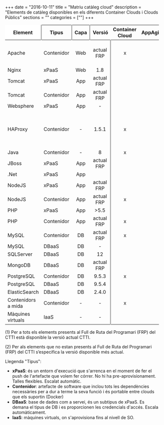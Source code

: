 +++
date        = "2016-10-11"
title       = "Matriu catàleg cloud"
description = "Elements de catàleg disponibles en els diferents Container Clouds i Clouds Públics"
sections    = ""
categories  = [""]
+++


Element            |Tipus       | Capa  |Versió |Container Cloud  |AppAgile  |Bluemix |Azure  |Compose  |Observacions
-------            |------      |:-----:|:-----:|:-----:|:-----:|:------:|:-----:|:-----:|-------------
Apache             | Contenidor |Web    |actual FRP    |x      |       |x       |       ||Amb o sense GICAR. Amb GICAR només a CPD Privat   
Nginx              | xPaaS      |Web    |1.8    |       |       |x       |       ||   
Tomcat             | xPaaS      |App    |actual FRP      |      |       |x       |       || 
Tomcat             | Contenidor |App    |actual FRP      |      |       |x       |       || 
Websphere          | xPaaS      |App    |-      |       |       |x       |       || 
HAProxy            | Contenidor |-      |1.5.1  |x      |       |x       |       ||Balanceig de contenidors arrencats amb docker-compose a Bluemix 
Java               | Contenidor |-      |8      |x      |       |x       |       ||
JBoss              | xPaaS      |App    |actual FRP      |      |       |x        |       || 
.Net               | xPaaS      |App    |       |       |       |       |x      || 
NodeJS             | xPaaS      |App    |actual FRP    |      |       |x       |       || 
NodeJS             | Contenidor |App    |actual FRP    |x      |       |x       |       || 
PHP                | xPaaS      |App    |>5.5   |      |       |x       |       ||    
PHP                | Contenidor |App    |actual FRP    |x      |       |x       |       ||    
MySQL              | Contenidor |DB     |actual FRP    |x      |       |x       |       ||    
MySQL              | DBaaS      |DB     |-      |       |       |       |       |x  |Beta    
SQLServer          | DBaaS      |DB     |12    |       |       |        |x      |  || 
MongoDB            | DBaaS      |DB     |actual FRP    |       |       |       |       |x  ||    
PostgreSQL         | Contenidor |DB     |9.5.3  |x      |       |       |       |x  |    
PostgreSQL         | DBaaS      |DB     |9.5.4  |       |       |       |       |x  |    
ElasticSearch      | DBaaS      |DB     |2.4.0  |       |       |       |       |x  |    
Contenidors a mida | Contenidor |-      |-      |x      |       |x       |       ||
Màquines virtuals  | IaaS       |-      |-      |      |      |        |x      || 

(1) Per a tots els elements presents al Full de Ruta del Programari (FRP) del CTTI està disponible la versió actual CTTI.

(2) Per als elements que no estan presents al Full de Ruta del Programari (FRP) del CTTI s’especifica la versió disponible més actual.

Llegenda "Tipus":

- **xPaaS**: és un entorn d'execució que s'arrenca en el moment de fer el push de l'artefacte que volem fer córrer. No hi ha pre-aprovisionament. Talles flexibles. Escalat automàtic.
- **Contenidor**: artefacte de software que inclou tots les dependències necessàries per a dur a terme la seva funció i és portable entre clouds que els suportin (Docker)  
- **DBaaS**: base de dades com a servei, és un subtipus de xPaaS. Es demana el tipus de DB i es proporcionen les credencials d'accés. Escala automàticament.
- **IaaS**: màquines virtuals, on s'aprovisiona fins al nivell de SO.

<style>
	table tr:first-child th:first-child, table tr:first-child th:last-child{
		background-color:#fff;
	}
	table tr:first-child th:first-child{
		border-top: none!important;
		border-left:none!important;
	}
	table tr:first-child th:last-child{
		border-top: none!important;
		border-right:none!important;
	}

	table tr:nth-child(1) th:nth-child(1), 
	table tr:nth-child(1) th:nth-child(2), 
	table tr:nth-child(1) th:nth-child(3),
	table tr:nth-child(2) th:nth-child(4), 
	table tr:nth-child(2) th:nth-child(8), 
	table tr:nth-child(2) th:nth-child(10),
	table tr td:nth-child(4), 
	table tr td:nth-child(8), 
	table tr td:nth-child(10){
		border-right: 3px solid #aaa;
	}
</style>

<script src="https://cdn.datatables.net/1.10.12/js/jquery.dataTables.min.js"></script>
<script>
	$(document).ready(function() {
		//Data table plugin
    	$('table').DataTable( {
	        "paging": false,
	        "info" : false,
	        "ordering": false,
	        "language":{
	        	"search" : "<strong>Cerca:</strong> ",
		        "infoEmpty": "No hi ha registres",
	        	"zeroRecords": "No s'han trobat registres"
	        },
	        initComplete: function () {
	            this.api().columns().every( function (col_index) {
	                var column = this;
	                if(col_index===3 || col_index===9){
	                	$("<p>&nbsp;</p>").appendTo($(column.header()));
	                	return;
	                }
	                var select = $('<select><option value=""></option></select>')
	                    .appendTo( $(column.header()) )
	                    .on( 'change', function () {
	                        var val = $.fn.dataTable.util.escapeRegex(
	                            $(this).val()
	                        );
	 
	                        column
	                            .search( val ? '^'+val+'$' : '', true, false )
	                            .draw();
	                    } );
	 
	                column.data().unique().sort().each( function ( d, j ) {
	                    select.append( '<option value="'+d+'">'+d+'</option>' )
	                });
	            });

	            //adds header private/public
	            $("<tr><th colspan='2'></th><th colspan='4'>Privat</th><th colspan='3'>Públic</th><th colspan='1'></th></tr>").insertBefore($("table thead tr"));
	        }	        
    	});
	});
</script>
